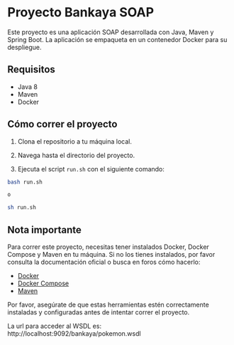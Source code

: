 # Proyecto Bankaya SOAP

Este proyecto es una aplicación SOAP desarrollada con Java, Maven y Spring Boot. La aplicación se empaqueta en un contenedor Docker para su despliegue.

## Requisitos

- Java 8
- Maven
- Docker

## Cómo correr el proyecto

1. Clona el repositorio a tu máquina local.

2. Navega hasta el directorio del proyecto.

3. Ejecuta el script `run.sh` con el siguiente comando:

```bash
bash run.sh

o 

sh run.sh
```

## Nota importante

Para correr este proyecto, necesitas tener instalados Docker, Docker Compose y Maven en tu máquina. Si no los tienes instalados, por favor consulta la documentación oficial o busca en foros cómo hacerlo:

- [Docker](https://docs.docker.com/get-docker/)
- [Docker Compose](https://docs.docker.com/compose/install/)
- [Maven](https://maven.apache.org/install.html)

Por favor, asegúrate de que estas herramientas estén correctamente instaladas y configuradas antes de intentar correr el proyecto.


La url para acceder al WSDL es: http://localhost:9092/bankaya/pokemon.wsdl